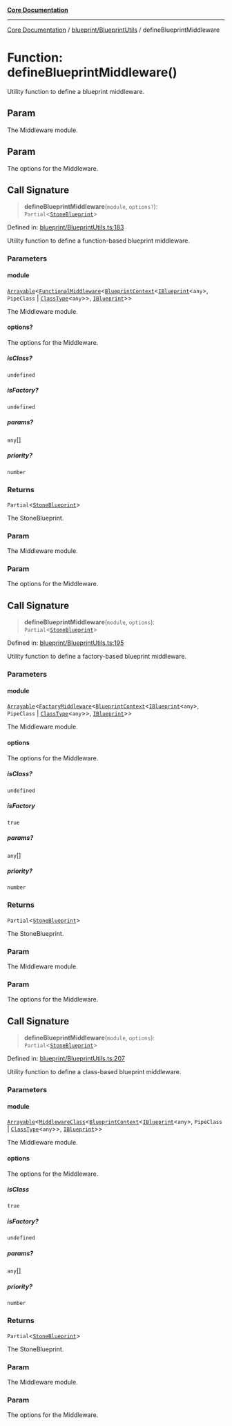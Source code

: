 [**Core Documentation**](../../../README.md)

***

[Core Documentation](../../../README.md) / [blueprint/BlueprintUtils](../README.md) / defineBlueprintMiddleware

# Function: defineBlueprintMiddleware()

Utility function to define a blueprint middleware.

## Param

The Middleware module.

## Param

The options for the Middleware.

## Call Signature

> **defineBlueprintMiddleware**(`module`, `options?`): `Partial`\<[`StoneBlueprint`](../../../options/StoneBlueprint/interfaces/StoneBlueprint.md)\>

Defined in: [blueprint/BlueprintUtils.ts:183](https://github.com/stonemjs/core/blob/65c9e07f9d264b07f6e4091fcc29046b5ca8ea45/src/blueprint/BlueprintUtils.ts#L183)

Utility function to define a function-based blueprint middleware.

### Parameters

#### module

[`Arrayable`](../../../declarations/type-aliases/Arrayable.md)\<[`FunctionalMiddleware`](../../../declarations/type-aliases/FunctionalMiddleware.md)\<[`BlueprintContext`](../../../declarations/interfaces/BlueprintContext.md)\<[`IBlueprint`](../../../declarations/type-aliases/IBlueprint.md)\<`any`\>, `PipeClass` \| [`ClassType`](../../../declarations/type-aliases/ClassType.md)\<`any`\>\>, [`IBlueprint`](../../../declarations/type-aliases/IBlueprint.md)\>\>

The Middleware module.

#### options?

The options for the Middleware.

##### isClass?

`undefined`

##### isFactory?

`undefined`

##### params?

`any`[]

##### priority?

`number`

### Returns

`Partial`\<[`StoneBlueprint`](../../../options/StoneBlueprint/interfaces/StoneBlueprint.md)\>

The StoneBlueprint.

### Param

The Middleware module.

### Param

The options for the Middleware.

## Call Signature

> **defineBlueprintMiddleware**(`module`, `options`): `Partial`\<[`StoneBlueprint`](../../../options/StoneBlueprint/interfaces/StoneBlueprint.md)\>

Defined in: [blueprint/BlueprintUtils.ts:195](https://github.com/stonemjs/core/blob/65c9e07f9d264b07f6e4091fcc29046b5ca8ea45/src/blueprint/BlueprintUtils.ts#L195)

Utility function to define a factory-based blueprint middleware.

### Parameters

#### module

[`Arrayable`](../../../declarations/type-aliases/Arrayable.md)\<[`FactoryMiddleware`](../../../declarations/type-aliases/FactoryMiddleware.md)\<[`BlueprintContext`](../../../declarations/interfaces/BlueprintContext.md)\<[`IBlueprint`](../../../declarations/type-aliases/IBlueprint.md)\<`any`\>, `PipeClass` \| [`ClassType`](../../../declarations/type-aliases/ClassType.md)\<`any`\>\>, [`IBlueprint`](../../../declarations/type-aliases/IBlueprint.md)\>\>

The Middleware module.

#### options

The options for the Middleware.

##### isClass?

`undefined`

##### isFactory

`true`

##### params?

`any`[]

##### priority?

`number`

### Returns

`Partial`\<[`StoneBlueprint`](../../../options/StoneBlueprint/interfaces/StoneBlueprint.md)\>

The StoneBlueprint.

### Param

The Middleware module.

### Param

The options for the Middleware.

## Call Signature

> **defineBlueprintMiddleware**(`module`, `options`): `Partial`\<[`StoneBlueprint`](../../../options/StoneBlueprint/interfaces/StoneBlueprint.md)\>

Defined in: [blueprint/BlueprintUtils.ts:207](https://github.com/stonemjs/core/blob/65c9e07f9d264b07f6e4091fcc29046b5ca8ea45/src/blueprint/BlueprintUtils.ts#L207)

Utility function to define a class-based blueprint middleware.

### Parameters

#### module

[`Arrayable`](../../../declarations/type-aliases/Arrayable.md)\<[`MiddlewareClass`](../../../declarations/type-aliases/MiddlewareClass.md)\<[`BlueprintContext`](../../../declarations/interfaces/BlueprintContext.md)\<[`IBlueprint`](../../../declarations/type-aliases/IBlueprint.md)\<`any`\>, `PipeClass` \| [`ClassType`](../../../declarations/type-aliases/ClassType.md)\<`any`\>\>, [`IBlueprint`](../../../declarations/type-aliases/IBlueprint.md)\>\>

The Middleware module.

#### options

The options for the Middleware.

##### isClass

`true`

##### isFactory?

`undefined`

##### params?

`any`[]

##### priority?

`number`

### Returns

`Partial`\<[`StoneBlueprint`](../../../options/StoneBlueprint/interfaces/StoneBlueprint.md)\>

The StoneBlueprint.

### Param

The Middleware module.

### Param

The options for the Middleware.
